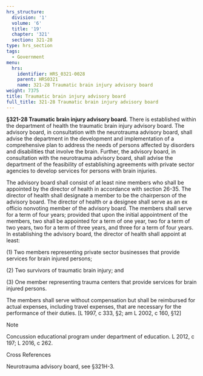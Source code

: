 ```yaml
---
hrs_structure:
  division: '1'
  volume: '6'
  title: '19'
  chapter: '321'
  section: 321-28
type: hrs_section
tags:
  - Government
menu:
  hrs:
    identifier: HRS_0321-0028
    parent: HRS0321
    name: 321-28 Traumatic brain injury advisory board
weight: 7375
title: Traumatic brain injury advisory board
full_title: 321-28 Traumatic brain injury advisory board
---
```

**§321-28 Traumatic brain injury advisory board.** There is established within the department of health the traumatic brain injury advisory board. The advisory board, in consultation with the neurotrauma advisory board, shall advise the department in the development and implementation of a comprehensive plan to address the needs of persons affected by disorders and disabilities that involve the brain. Further, the advisory board, in consultation with the neurotrauma advisory board, shall advise the department of the feasibility of establishing agreements with private sector agencies to develop services for persons with brain injuries.

The advisory board shall consist of at least nine members who shall be appointed by the director of health in accordance with section 26-35\. The director of health shall designate a member to be the chairperson of the advisory board. The director of health or a designee shall serve as an ex officio nonvoting member of the advisory board. The members shall serve for a term of four years; provided that upon the initial appointment of the members, two shall be appointed for a term of one year, two for a term of two years, two for a term of three years, and three for a term of four years. In establishing the advisory board, the director of health shall appoint at least:

(1) Two members representing private sector businesses that provide services for brain injured persons;

(2) Two survivors of traumatic brain injury; and

(3) One member representing trauma centers that provide services for brain injured persons.

The members shall serve without compensation but shall be reimbursed for actual expenses, including travel expenses, that are necessary for the performance of their duties. [L 1997, c 333, §2; am L 2002, c 160, §12]

Note

Concussion educational program under department of education. L 2012, c 197; L 2016, c 262.

Cross References

Neurotrauma advisory board, see §321H-3.